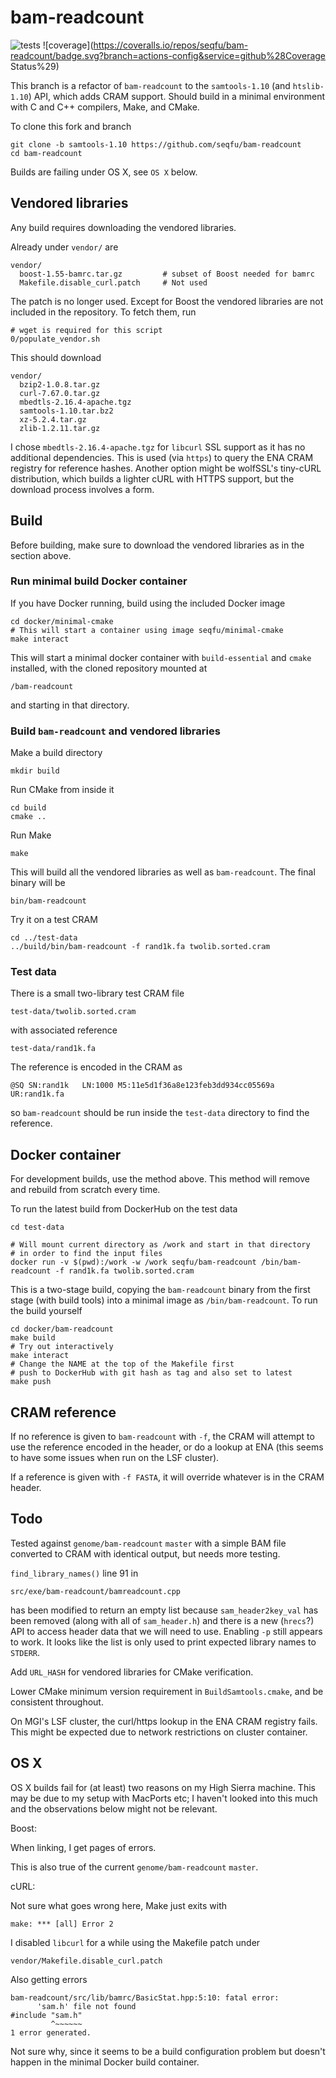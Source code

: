 bam-readcount
=============

![tests](https://github.com/seqfu/bam-readcount/actions/workflows/tests.yml/badge.svg?branch=actions-config)
![coverage](https://coveralls.io/repos/seqfu/bam-readcount/badge.svg?branch=actions-config&service=github%28Coverage Status%29)

This branch is a refactor of `bam-readcount` to the `samtools-1.10` 
(and `htslib-1.10`) API, which adds CRAM support. Should build in a 
minimal environment with C and C++ compilers, Make, and CMake.

To clone this fork and branch 

    git clone -b samtools-1.10 https://github.com/seqfu/bam-readcount
    cd bam-readcount

Builds are failing under OS X, see `OS X` below.


Vendored libraries
------------------

Any build requires downloading the vendored libraries.

Already under `vendor/` are
  
    vendor/
      boost-1.55-bamrc.tar.gz         # subset of Boost needed for bamrc
      Makefile.disable_curl.patch     # Not used

The patch is no longer used.  Except for Boost the vendored libraries
are not included in the repository. To fetch them, run 

    # wget is required for this script
    0/populate_vendor.sh

This should download

    vendor/
      bzip2-1.0.8.tar.gz
      curl-7.67.0.tar.gz
      mbedtls-2.16.4-apache.tgz
      samtools-1.10.tar.bz2
      xz-5.2.4.tar.gz
      zlib-1.2.11.tar.gz

I chose `mbedtls-2.16.4-apache.tgz` for `libcurl` SSL support as it has
no additional dependencies. This is used (via `https`) to query the ENA
CRAM registry for reference hashes. Another option might be wolfSSL's
tiny-cURL distribution, which builds a lighter cURL with HTTPS support,
but the download process involves a form.


Build
-----

Before building, make sure to download the vendored libraries as in the
section above.


### Run minimal build Docker container

If you have Docker running, build using the included Docker image

    cd docker/minimal-cmake
    # This will start a container using image seqfu/minimal-cmake
    make interact

This will start a minimal docker container with `build-essential` and
`cmake` installed, with the cloned repository mounted at 

    /bam-readcount

and starting in that directory. 


### Build `bam-readcount` and vendored libraries

Make a build directory

    mkdir build

Run CMake from inside it

    cd build
    cmake ..

Run Make

    make 

This will build all the vendored libraries as well as `bam-readcount`.
The final binary will be

    bin/bam-readcount

Try it on a test CRAM

    cd ../test-data
    ../build/bin/bam-readcount -f rand1k.fa twolib.sorted.cram


### Test data

There is a small two-library test CRAM file

    test-data/twolib.sorted.cram  

with associated reference

    test-data/rand1k.fa

The reference is encoded in the CRAM as 

    @SQ	SN:rand1k	LN:1000	M5:11e5d1f36a8e123feb3dd934cc05569a	UR:rand1k.fa

so `bam-readcount` should be run inside the `test-data` directory to
find the reference.


Docker container
----------------

For development builds, use the method above. This method will remove
and rebuild from scratch every time.

To run the latest build from DockerHub on the test data

    cd test-data

    # Will mount current directory as /work and start in that directory
    # in order to find the input files
    docker run -v $(pwd):/work -w /work seqfu/bam-readcount /bin/bam-readcount -f rand1k.fa twolib.sorted.cram

This is a two-stage build, copying the `bam-readcount` binary from the
first stage (with build tools) into a minimal image as
`/bin/bam-readcount`. To run the build yourself

    cd docker/bam-readcount
    make build
    # Try out interactively
    make interact
    # Change the NAME at the top of the Makefile first
    # push to DockerHub with git hash as tag and also set to latest
    make push


CRAM reference
--------------

If no reference is given to `bam-readcount` with `-f`, the CRAM will
attempt to use the reference encoded in the header, or do a lookup at
ENA (this seems to have some issues when run on the LSF cluster). 

If a reference is given with `-f FASTA`, it will override whatever is 
in the CRAM header.


Todo
----

Tested against `genome/bam-readcount` `master` with a simple BAM file 
converted to CRAM with identical output, but needs more testing.

`find_library_names()` line 91 in 

    src/exe/bam-readcount/bamreadcount.cpp

has been modified to return an empty list because `sam_header2key_val`
has been removed (along with all of `sam_header.h`) and there is a new
(`hrecs`?) API to access header data that we will need to use. Enabling
`-p` still appears to work. It looks like the list is only used to print
expected library names to `STDERR`.

Add `URL_HASH` for vendored libraries for CMake verification.

Lower CMake minimum version requirement in `BuildSamtools.cmake`, 
and be consistent throughout.

On MGI's LSF cluster, the curl/https lookup in the ENA CRAM registry
fails. This might be expected due to network restrictions on cluster
container.


OS X
----

OS X builds fail for (at least) two reasons on my High Sierra machine.
This may be due to my setup with MacPorts etc; I haven't looked into
this much and the observations below might not be relevant.

Boost: 

When linking, I get pages of errors.

This is also true of the current `genome/bam-readcount` `master`.

cURL: 

Not sure what goes wrong here, Make just exits with

    make: *** [all] Error 2

I disabled `libcurl` for a while using the Makefile patch under

    vendor/Makefile.disable_curl.patch

Also getting errors 

    bam-readcount/src/lib/bamrc/BasicStat.hpp:5:10: fatal error:
          'sam.h' file not found
    #include "sam.h"
             ^~~~~~~
    1 error generated.

Not sure why, since it seems to be a build configuration problem but
doesn't happen in the minimal Docker build container.




